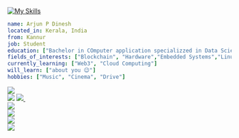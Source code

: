 [![My Skills](https://skillicons.dev/icons?i=py,r,html,css,js,cpp,mysql,tensorflow,linux,git,github,raspberrypi,stackoverflow)](https://skillicons.dev)
```yaml
name: Arjun P Dinesh
located_in: Kerala, India
from: Kannur
job: Student
education: ["Bachelor in COmputer application specializzed in Data Science"]
fields_of_interests: ["Blockchain", "Hardware","Embedded Systems","Linux"]
currently_learning: ["Web3", "Cloud Computing"]
will_learn: ["about you 😉"]
hobbies: ["Music", "Cinema", "Drive"]
```
<!---
ARj-cyber/ARj-cyber is a ✨ aRj ✨ repository because its `README.md` (this file) appears on your GitHub profile.
You can click the Preview link to take a look at your changes.
--->
<!--[![GitHub Streak](https://streak-stats.demolab.com?user=ARj-cyber&theme=onedark&hide_border=true&date_format=j%20M%5B%20Y%5D&stroke=BF20DD&background=2D2D2D&ring=D41CFF&fire=FF0000&currStreakNum=FFF905&currStreakLabel=FFF905&sideNums=FFF905&sideLabels=D3CE04&dates=AFAB03)](https://git.io/streak-stats) -->
<img src = "https://github-readme-stats.vercel.app/api?username=ARj-cyber&theme=blue-green/hide_border">
<br>
<!-- <img src ="https://img.shields.io/badge/Porsche-B12B28?logo=porsche&logoColor=fff&style=for-the-badge"> <br>-->
<img src ="https://img.shields.io/github/followers/ARj-cyber.svg?style=social&label=Follow&maxAge=2592000">
<a href = "https://www.linkedin.com/in/arjun-p-dinesh-81022a235/">
   <img src="https://img.shields.io/badge/LinkedIn-0077B5?style=for-the-badge&logo=linkedin&logoColor=white">
</a>&nbsp;
<br>
<a href = "https://twitter.com/ArjunP99781635">
   <img src="https://img.shields.io/badge/Twitter-1DA1F2?style=for-the-badge&logo=twitter&logoColor=white">
</a><br>
<a href = "https://inexpensive-bearskin-e10.notion.site/Wheels-and-Thoughts-f2c2e6ef0c9c44c59d71e6c601bd7adb">
   <img src="https://img.shields.io/badge/Website-Wheels and Thoughts-important"
</a><br>
<a href = "mailto:arjunpdinesh123@gmail.com?subject=contacting%20via%20github">
   <img src="https://img.shields.io/badge/Gmail-D14836?style=for-the-badge&logo=gmail&logoColor=white">
</a>
   <br>
<img src="http://ForTheBadge.com/images/badges/built-with-love.svg">
